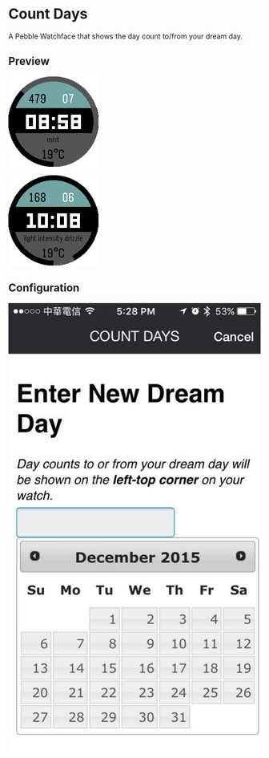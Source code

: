 # Count Days

A Pebble Watchface that shows the day count to/from your dream day.

## Preview

![screenshot 1](/images/screenshot-1.png?raw=true "Screenshot 1")

![screenshot 2](/images/screenshot-2.png?raw=true "Screenshot 2")

## Configuration

![Configuration](/images/config.jpg?raw=true "Configuration")
